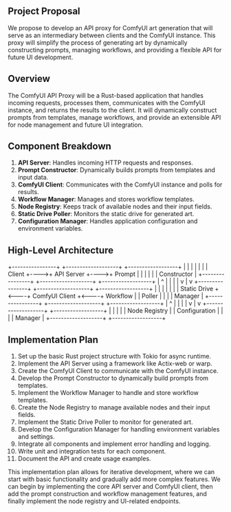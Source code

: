 ## Project Proposal

We propose to develop an API proxy for ComfyUI art generation that will serve as an intermediary between clients and the ComfyUI instance. This proxy will simplify the process of generating art by dynamically constructing prompts, managing workflows, and providing a flexible API for future UI development.

## Overview

The ComfyUI API Proxy will be a Rust-based application that handles incoming requests, processes them, communicates with the ComfyUI instance, and returns the results to the client. It will dynamically construct prompts from templates, manage workflows, and provide an extensible API for node management and future UI integration.

## Component Breakdown

1. **API Server**: Handles incoming HTTP requests and responses.
2. **Prompt Constructor**: Dynamically builds prompts from templates and input data.
3. **ComfyUI Client**: Communicates with the ComfyUI instance and polls for results.
4. **Workflow Manager**: Manages and stores workflow templates.
5. **Node Registry**: Keeps track of available nodes and their input fields.
6. **Static Drive Poller**: Monitors the static drive for generated art.
7. **Configuration Manager**: Handles application configuration and environment variables.

## High-Level Architecture

+----------------+     +-------------------+     +------------------+
|                |     |                   |     |                  |
|  Client        +---->+  API Server       +---->+  Prompt          |
|                |     |                   |     |  Constructor     |
+----------------+     +-------------------+     +------------------+
                              |   ^                       |
                              |   |                       |
                              v   |                       v
+----------------+     +-------------------+     +------------------+
|                |     |                   |     |                  |
|  Static Drive  +<----+  ComfyUI Client   +<----+  Workflow        |
|  Poller        |     |                   |     |  Manager         |
+----------------+     +-------------------+     +------------------+
                              |   ^                       |
                              |   |                       |
                              v   |                       v
                       +-------------------+     +------------------+
                       |                   |     |                  |
                       |  Node Registry    |     |  Configuration   |
                       |                   |     |  Manager         |
                       +-------------------+     +------------------+

## Implementation Plan

1. Set up the basic Rust project structure with Tokio for async runtime.
2. Implement the API Server using a framework like Actix-web or warp.
3. Create the ComfyUI Client to communicate with the ComfyUI instance.
4. Develop the Prompt Constructor to dynamically build prompts from templates.
5. Implement the Workflow Manager to handle and store workflow templates.
6. Create the Node Registry to manage available nodes and their input fields.
7. Implement the Static Drive Poller to monitor for generated art.
8. Develop the Configuration Manager for handling environment variables and settings.
9. Integrate all components and implement error handling and logging.
10. Write unit and integration tests for each component.
11. Document the API and create usage examples.

This implementation plan allows for iterative development, where we can start with basic functionality and gradually add more complex features. We can begin by implementing the core API server and ComfyUI client, then add the prompt construction and workflow management features, and finally implement the node registry and UI-related endpoints.
